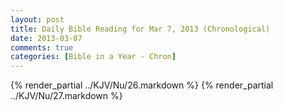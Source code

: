 ```yaml
---
layout: post
title: Daily Bible Reading for Mar 7, 2013 (Chronological)
date: 2013-03-07
comments: true
categories: [Bible in a Year - Chron]
---
```

{% render_partial ../KJV/Nu/26.markdown %}
{% render_partial ../KJV/Nu/27.markdown %}
